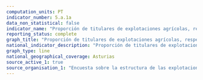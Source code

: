 ```yaml
---
computation_units: PT
indicator_number: 5.a.1a
data_non_statistical: false
indicator_name: "Proporción de titulares de explotaciones agrícolas, respecto al total de personas trabajadoras en la agricultura"
reporting_status: complete
graph_title: "Proporción de titulares de explotaciones agrícolas, respecto al total de personas trabajadoras en la agricultura"
national_indicator_description: "Proporción de titulares de explotaciones agrícolas, respecto al total de personas trabajadoras en la agricultura"
graph_type: line
national_geographical_coverage: Asturias
source_active_1: true
source_organisation_1: "Encuesta sobre la estructura de las explotaciones agrícolas, INE"
---
```

